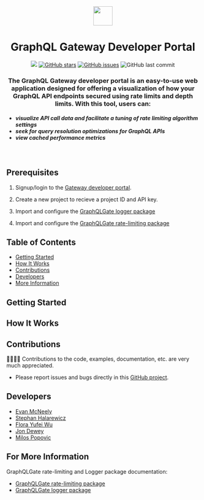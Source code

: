 <div align="center">
   <img width="50px" src="https://user-images.githubusercontent.com/89324687/182067950-54c00964-2be4-481a-976b-773d9112a4c0.png"/>
   <h1>GraphQL Gateway Developer Portal</h1>
   <a href="https://github.com/oslabs-beta/GraphQL-Gateway"><img src="https://img.shields.io/badge/license-MIT-blue"/></a> <a href="https://github.com/oslabs-beta/graphql-gateway/stargazers"><img alt="GitHub stars" src="https://img.shields.io/github/stars/oslabs-beta/graphql-gateway"></a> <a             href="https://github.com/oslabs-beta/Graphql-gateway/issues"><img alt="GitHub issues" src="https://img.shields.io/github/issues/oslabs-beta/graphql-gateway"></a> <img alt="GitHub last commit" src="https://img.shields.io/github/last-commit/oslabs-beta/graphql-gateway">

   <h3 align="center"> <strong>The GraphQL Gateway developer portal is an easy-to-use web application designed for offering a visualization of how your GraphQL API endpoints secured using rate limits and depth limits. With this tool, users can:</strong></h3>
   </div>
   <h5>

-   visualize API call data and facilitate a tuning of rate limiting algorithm settings
-   seek for query resolution optimizations for GraphQL APIs
-   view cached performance metrics
</h5>

&nbsp;

## <a name="prerequisites"></a> Prerequisites

1. Signup/login to the [Gateway developer portal](graphqlgate.io).

2. Create a new project to recieve a project ID and API key.

3. Import and configure the [GraphQLGate logger package](https://www.npmjs.com/package/graphql-limiter)

4. Import and configure the [GraphQLGate rate-limiting package](https://www.npmjs.com/package/graphql-limiter)

## Table of Contents

-   [Getting Started](#getting-started)
-   [How It Works](#how-it-works)
-   [Contributions](#contributions)
-   [Developers](#developers)
-   [More Information](#for-more-information)

## <a name="getting-started"></a> Getting Started

## <a name="how-it-works"></a> How It Works

## <a name="contributions"></a> Contributions

👩‍💻🧑‍💻 Contributions to the code, examples, documentation, etc. are very much appreciated.

-   Please report issues and bugs directly in this [GitHub project](https://github.com/oslabs-beta/GraphQL-Gateway/issues).

## <a name="developers"></a> Developers

-   [Evan McNeely](https://github.com/evanmcneely)
-   [Stephan Halarewicz](https://github.com/shalarewicz)
-   [Flora Yufei Wu](https://github.com/feiw101)
-   [Jon Dewey](https://github.com/donjewey)
-   [Milos Popovic](https://github.com/milos381)

## <a name="for-more-information"></a> For More Information

GraphQLGate rate-limiting and Logger package documentation:

-   [GraphQLGate rate-limiting package](https://github.com/oslabs-beta/GraphQL-Gate)
-   [GraphQLGate logger package](https://github.com/oslabs-beta/Gate-Logger)
